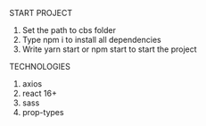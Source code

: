 START PROJECT
1. Set the path to cbs folder
2. Type npm i to install all dependencies
3. Write yarn start or npm start to start the project

TECHNOLOGIES
1. axios
2. react 16+
3. sass
4. prop-types